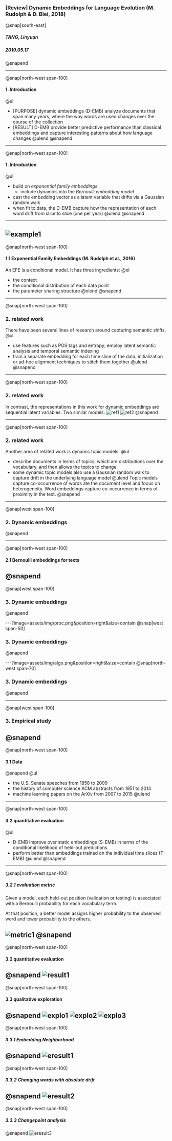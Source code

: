 ### [Review] Dynamic Embeddings for Language Evolution (M. Rudolph & D. Blei, 2018)
@snap[south-east]
##### TANG, Linyuan
##### 2019.05.17
@snapend
<!-- page main -->
---
@snap[north-west span-100]
#### 1. Introduction
@ul[](false)
- [PURPOSE] dynamic embeddings (D-EMB) analyze documents that span many years, where the way words are used changes over the course of the collection
- [RESULT] D-EMB provide better predictive performance than classical embeddings and capture interesting patterns about how language changes
@ulend
@snapend
<!-- page intro 1 -->
---
@snap[north-west span-100]
#### 1. Introduction
@ul[](false)
- build on *exponential family embeddings*
  - include dynamics into the *Bernoulli embedding model*
- cast the embedding vector as a latent variable that drifts via a Gaussian random walk
- when fit to data, the D-EMB capture how the representation of each word drift from slice to slice (one per year)
@ulend
@snapend
<!-- page intro 2 -->
---
![example1](assets/img/img1.png)
---
@snap[north-west span-100]
#### 1.1 Exponential Family Embeddings (M. Rudolph et al., 2016)
An EFE is a conditional model. It has three ingredients:
@ol[](false)
- the context
- the conditional distribution of each data point
- the parameter sharing structure
@olend
@snapend
<!-- page intro 3 -->
---
@snap[north-west span-100]
### 2. related work
There have been several lines of research around capturing semantic shifts.
@ul[](false)
- use features such as POS tags and entropy; employ latent semantic analysis and temporal semantic indexing
- train a separate embedding for each time slice of the data; initialization or ad-hoc alignment techniques to stitch them together
@ulend
@snapend
<!-- page related work 1 -->
---
@snap[north-west span-100]
### 2. related work
In contrast, the representations in this work for dynamic embeddings are sequential latent variables.
Two similar models:
![ref1](assets/img/ref1.png)
![ref2](assets/img/ref2.png)
@snapend
<!-- page related work 2 -->
---
@snap[north-west span-100]
### 2. related work
Another area of related work is dynamic topic models.
@ul[](false)
- describe documents in terms of topics, which are distributions over the vocabulary, and then allows the topics to change
- some dynamic topic models also use a Gaussian random walk to capture drift in the underlying language model
@ulend
Topic models capture co-occurrence of words ate the document level and focus on heterogeneity. Word embeddings capture co-occurrence in terms of proximity in the text.
@snapend
<!-- page related work 3 -->
---
@snap[west span-100]
### 2. Dynamic embeddings
@snapend
<!-- page method -->
---
@snap[north-west span-100]
#### 2.1 Bernoulli embeddings for texts
@snapend
---
@snap[west span-100]
### 3. Dynamic embeddings
@snapend
<!-- page method -->
---?image=assets/img/proc.png&position=right&size=contain
@snap[west span-50]
### 3. Dynamic embeddings
@snapend
<!-- page method procedure -->
---?image=assets/img/algo.png&position=right&size=contain
@snap[north-west span-70]
### 3. Dynamic embeddings
@snapend
<!-- page method algorithm -->
---
@snap[west span-100]
### 3. Empirical study
@snapend
---
@snap[north-west span-100]
#### 3.1 Data
@snapend
@ul[](false)
- the U.S. Senate speeches from 1858 to 2009
- the history of computer science ACM abstracts from 1951 to 2014
- machine learning papers on the ArXiv from 2007 to 2015
@ulend
<!-- page data -->
---
@snap[north-west span-100]
#### 3.2 quantitative evaluation
@ul[](false)
- D-EMB improve over static embeddings (S-EMB) in terms of the conditional likelihood of held-out predictions
- perform better than embeddings trained on the individual time slices (T-EMB)
@ulend
@snapend
---
@snap[north-west span-100]
##### 3.2.1 evaluation metric
Given a model, each held-out position (validation or testing) is associated with a Bernoulli probability for each vocabulary term.

At that position, a better model assigns higher probability to the observed word and lower probability to the others.

![metric1](assets/img/metric1.png)
@snapend
---
@snap[north-west span-100]
#### 3.2 quantitative evaluation
@snapend
![result1](assets/img/result1.png)
---
@snap[north-west span-100]
#### 3.3 qualitative exploration
@snapend
![explo1](assets/img/explo1.png)
![explo2](assets/img/explo2.png)
![explo3](assets/img/explo3.png)
---
@snap[north-west span-100]
##### 3.3.1 Embedding Neighborhood
@snapend
![eresult1](assets/img/eresult1.png)
---
@snap[north-west span-100]
##### 3.3.2 Changing words with absolute drift
@snapend
![eresult2](assets/img/eresult2.png)
---
@snap[north-west span-100]
##### 3.3.3 Changepoint analysis
@snapend
![eresult3](assets/img/eresult3.png)
<!-- page last -->
